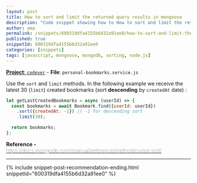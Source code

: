 ```yaml
---
layout: post
title: How to sort and limit the returned query results in mongoose
description: "Code snippet showing how to How to sort and limit the returned query results in mongoose"
author: ama
permalink: /snippets/600319dfa4155b6d32a91ee0/how-to-sort-and-limit-the-returned-query-results-in-mongoose
published: true
snippetId: 600319dfa4155b6d32a91ee0
categories: [snippets]
tags: [javascript, mongoose, mongodb, sorting, node.js]
---
```


[**Project**: `codever`](https://github.com/CodeverDotDev/codever) - **File**:  `personal-bookmarks.service.js`

Use the `sort` and `limit` methods. In the following example we receive the latest 30 (`limit`) created bookmarks (sort **descending** by `createdAt` date) :

```javascript
let getLastCreatedBookmarks = async (userId) => {
  const bookmarks = await Bookmark.find({userId: userId})
    .sort({createdAt: -1}) // -1 for descending sort
    .limit(30);

  return bookmarks;
};
```

<span style="font-size: 0.9rem">
  <strong>Reference - </strong>
  <a href="https://docs.mongodb.com/manual/reference/method/cursor.sort/" target="_blank" style="font-weight: lighter">
     https://docs.mongodb.com/manual/reference/method/cursor.sort/
  </a>
</span>

<hr/>


 {% include snippet-post-recommendation-ending.html snippetId="600319dfa4155b6d32a91ee0" %}

